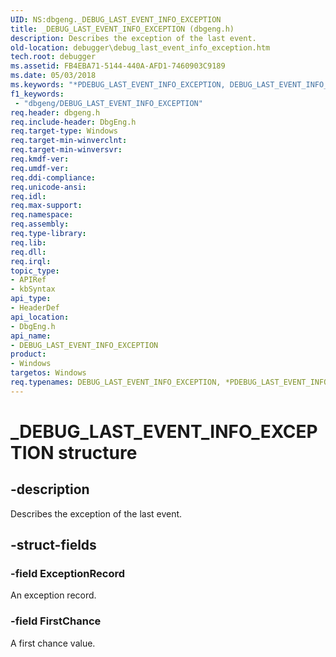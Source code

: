 ```yaml
---
UID: NS:dbgeng._DEBUG_LAST_EVENT_INFO_EXCEPTION
title: _DEBUG_LAST_EVENT_INFO_EXCEPTION (dbgeng.h)
description: Describes the exception of the last event.
old-location: debugger\debug_last_event_info_exception.htm
tech.root: debugger
ms.assetid: FB4EBA71-5144-440A-AFD1-7460903C9189
ms.date: 05/03/2018
ms.keywords: "*PDEBUG_LAST_EVENT_INFO_EXCEPTION, DEBUG_LAST_EVENT_INFO_EXCEPTION, DEBUG_LAST_EVENT_INFO_EXCEPTION structure [Windows Debugging], PDEBUG_LAST_EVENT_INFO_EXCEPTION, PDEBUG_LAST_EVENT_INFO_EXCEPTION structure pointer [Windows Debugging], _DEBUG_LAST_EVENT_INFO_EXCEPTION, dbgeng/DEBUG_LAST_EVENT_INFO_EXCEPTION, dbgeng/PDEBUG_LAST_EVENT_INFO_EXCEPTION, debugger.debug_last_event_info_exception"
f1_keywords:
 - "dbgeng/DEBUG_LAST_EVENT_INFO_EXCEPTION"
req.header: dbgeng.h
req.include-header: DbgEng.h
req.target-type: Windows
req.target-min-winverclnt: 
req.target-min-winversvr: 
req.kmdf-ver: 
req.umdf-ver: 
req.ddi-compliance: 
req.unicode-ansi: 
req.idl: 
req.max-support: 
req.namespace: 
req.assembly: 
req.type-library: 
req.lib: 
req.dll: 
req.irql: 
topic_type:
- APIRef
- kbSyntax
api_type:
- HeaderDef
api_location:
- DbgEng.h
api_name:
- DEBUG_LAST_EVENT_INFO_EXCEPTION
product:
- Windows
targetos: Windows
req.typenames: DEBUG_LAST_EVENT_INFO_EXCEPTION, *PDEBUG_LAST_EVENT_INFO_EXCEPTION
---
```


# _DEBUG_LAST_EVENT_INFO_EXCEPTION structure


## -description


Describes the exception of the last event.


## -struct-fields




### -field ExceptionRecord

An exception record.


### -field FirstChance

A first chance value.

